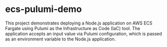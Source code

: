# ecs-pulumi-demo
This project demonstrates deploying a Node.js application on AWS ECS Fargate using Pulumi as the Infrastructure as Code (IaC) tool. The application accepts an input value via Pulumi configuration, which is passed as an environment variable to the Node.js application.
